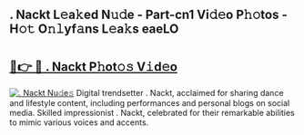 ## . Nackt L𝚎a𝚔ed N𝚞𝚍e - Part-cn1 Vi𝚍𝚎o P𝚑𝚘tos - H𝚘𝚝 O𝚗𝚕yf𝚊ns L𝚎a𝚔s eaeLO

# <h2><a href="http://kf5l6g.oniu.top/?m=.+Nackt">🔗👉 🔴 . Nackt P𝚑ot𝚘𝚜 V𝚒d𝚎o</a></h2>

[![. Nackt Nu𝚍e𝚜](https://i.imgur.com/0qMVB7G.gif)](http://kf5l6g.oniu.top/?m=.+Nackt)
Digital trendsetter . Nackt, acclaimed for sharing dance and lifestyle content, including performances and personal blogs on social media. Skilled impressionist . Nackt, celebrated for their remarkable abilities to mimic various voices and accents.  
